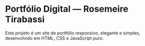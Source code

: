 # Portfólio Digital — Rosemeire Tirabassi

Este projeto é um site de portfólio responsivo, elegante e simples, desenvolvido em HTML, CSS e JavaScript puro.
